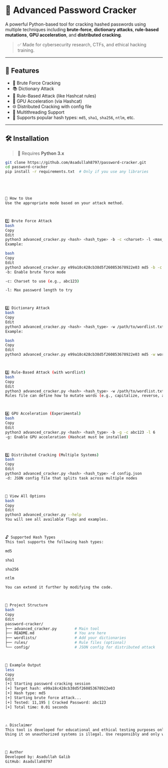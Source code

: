 # 🔐 Advanced Password Cracker

A powerful Python-based tool for cracking hashed passwords using multiple techniques including **brute-force**, **dictionary attacks**, **rule-based mutations**, **GPU acceleration**, and **distributed cracking**.

> ✅ Made for cybersecurity research, CTFs, and ethical hacking training.

---

## 🚀 Features

- 🧠 Brute Force Cracking
- 📚 Dictionary Attack
- 🔁 Rule-Based Attack (like Hashcat rules)
- 🚀 GPU Acceleration (via Hashcat)
- 🌐 Distributed Cracking with config file
- 🔢 Multithreading Support
- 🧪 Supports popular hash types: `md5`, `sha1`, `sha256`, `ntlm`, etc.

---

## 🛠️ Installation

> 🐍 Requires **Python 3.x**

```bash
git clone https://github.com/Asadullah8797/password-cracker.git
cd password-cracker
pip install -r requirements.txt  # Only if you use any libraries





🧠 How to Use
Use the appropriate mode based on your attack method.



1️⃣ Brute Force Attack
bash
Copy
Edit
python3 advanced_cracker.py <hash> <hash_type> -b -c <charset> -l <max_length>
Example:

bash
Copy
Edit
python3 advanced_cracker.py e99a18c428cb38d5f260853678922e03 md5 -b -c abc123 -l 6
-b: Enable brute force mode

-c: Charset to use (e.g., abc123)

-l: Max password length to try



2️⃣ Dictionary Attack
bash
Copy
Edit
python3 advanced_cracker.py <hash> <hash_type> -w /path/to/wordlist.txt
Example:

bash
Copy
Edit
python3 advanced_cracker.py e99a18c428cb38d5f260853678922e03 md5 -w wordlists/rockyou.txt



3️⃣ Rule-Based Attack (with wordlist)
bash
Copy
Edit
python3 advanced_cracker.py <hash> <hash_type> -w /path/to/wordlist.txt -r /path/to/rules.rule
Rules file can define how to mutate words (e.g., capitalize, reverse, add numbers, etc.)



4️⃣ GPU Acceleration (Experimental)
bash
Copy
Edit
python3 advanced_cracker.py <hash> <hash_type> -b -g -c abc123 -l 6
-g: Enable GPU acceleration (Hashcat must be installed)



5️⃣ Distributed Cracking (Multiple Systems)
bash
Copy
Edit
python3 advanced_cracker.py <hash> <hash_type> -d config.json
-d: JSON config file that splits task across multiple nodes



📜 View All Options
bash
Copy
Edit
python3 advanced_cracker.py --help
You will see all available flags and examples.



🔓 Supported Hash Types
This tool supports the following hash types:

md5

sha1

sha256

ntlm

You can extend it further by modifying the code.



🧾 Project Structure
bash
Copy
Edit
password-cracker/
├── advanced_cracker.py        # Main tool
├── README.md                  # You are here
├── wordlists/                 # Add your dictionaries
├── rules/                     # Rule files (optional)
└── config/                    # JSON config for distributed attack



📸 Example Output
less
Copy
Edit
[+] Starting password cracking session
[+] Target hash: e99a18c428cb38d5f260853678922e03
[+] Hash type: md5
[+] Starting brute force attack...
[+] Tested: 11,195 | Cracked Password: abc123
[+] Total time: 0.01 seconds



⚠️ Disclaimer
This tool is developed for educational and ethical testing purposes only.
Using it on unauthorized systems is illegal. Use responsibly and only where you have permission.



🙋 Author
Developed by: Asadullah Galib
GitHub: Asadullah8797




